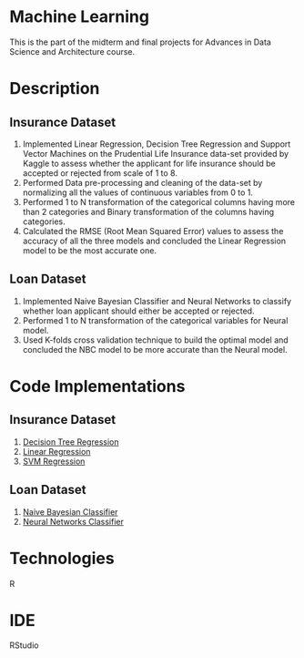 # Machine Learning
This is the part of the midterm and final projects for Advances in Data Science and Architecture course.

# Description
## Insurance Dataset
1. Implemented Linear Regression, Decision Tree Regression and Support Vector Machines on the Prudential Life Insurance data-set provided by Kaggle to assess whether the applicant for life insurance should be accepted or rejected from scale of 1 to 8.
2. Performed Data pre-processing and cleaning of the data-set by normalizing all the values of continuous variables from 0 to 1.
3. Performed 1 to N transformation of the categorical columns having more than 2 categories and Binary transformation of the columns having categories.
4. Calculated the RMSE (Root Mean Squared Error) values to assess the accuracy of all the three models and concluded the Linear Regression model to be the most accurate one.

## Loan Dataset
1. Implemented Naive Bayesian Classifier and Neural Networks to classify whether loan applicant should either be accepted or rejected.
2. Performed 1 to N transformation of the categorical variables for Neural model.
3. Used K-folds cross validation technique to build the optimal model and concluded the NBC model to be more accurate than the Neural model.

# Code Implementations
## Insurance Dataset
1. [Decision Tree Regression](https://github.com/agrawal-priyank/machine-learning-projects/blob/master/insurance_dataset_regression_models/decision_tree_regression.R)
2. [Linear Regression](https://github.com/agrawal-priyank/machine-learning-projects/blob/master/insurance_dataset_regression_models/linear_regression.R)
3. [SVM Regression](https://github.com/agrawal-priyank/machine-learning-projects/blob/master/insurance_dataset_regression_models/svm_regression.R)

## Loan Dataset
1. [Naive Bayesian Classifier](https://github.com/agrawal-priyank/machine-learning-projects/blob/master/loan_dataset_classifiers/naive_bayesian_classifier.R)
2. [Neural Networks Classifier](https://github.com/agrawal-priyank/machine-learning-projects/blob/master/loan_dataset_classifiers/neural_networks_classifier.R)

# Technologies
R

# IDE
RStudio
